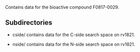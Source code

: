 Contains data for the bioactive compound F0817-0029.

## Subdirectories

- cside/ contains data for the C-side search space on rv1821.

- nside/ contains data for the N-side search space on rv1821.

